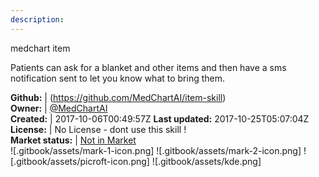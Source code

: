 ```yaml
---
description: 
---
```

medchart item

Patients can ask for a blanket and other items and then have a sms notification sent to let you know what to bring them.

**Github:** | (https://github.com/MedChartAI/item-skill)  
**Owner:** | [@MedChartAI](https://github.com/MedChartAI)  
**Created:** | 2017-10-06T00:49:57Z  **Last updated:** 2017-10-25T05:07:04Z  
**License:** | No License - dont use this skill !  
**Market status:** | [Not in Market](https://market.mycroft.ai/skill/)  
 ![.gitbook/assets/mark-1-icon.png]  ![.gitbook/assets/mark-2-icon.png]  ![.gitbook/assets/picroft-icon.png]  ![.gitbook/assets/kde.png]  
